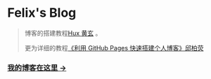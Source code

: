 # Felix's Blog

> 博客的搭建教程[Hux 黄玄](https://github.com/Huxpro/huxpro.github.io) 。
> 
> 更为详细的教程[《利用 GitHub Pages 快速搭建个人博客》邱柏荧](http://www.jianshu.com/p/e68fba58f75c)
> 
### [我的博客在这里 &rarr;](http://longwind09.github.io)




